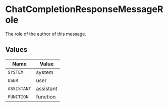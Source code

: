 # ChatCompletionResponseMessageRole

The role of the author of this message.


## Values

| Name        | Value       |
| ----------- | ----------- |
| `SYSTEM`    | system      |
| `USER`      | user        |
| `ASSISTANT` | assistant   |
| `FUNCTION`  | function    |